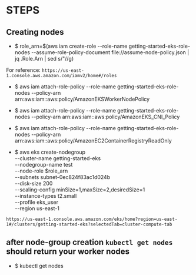 # STEPS

## Creating nodes

- $ role_arn=$(aws iam create-role --role-name getting-started-eks-role-nodes --assume-role-policy-document file://assume-node-policy.json | jq .Role.Arn | sed s/\"//g)

For reference: `https://us-east-1.console.aws.amazon.com/iamv2/home#/roles`

- $ aws iam attach-role-policy --role-name getting-started-eks-role-nodes --policy-arn arn:aws:iam::aws:policy/AmazonEKSWorkerNodePolicy
- $ aws iam attach-role-policy --role-name getting-started-eks-role-nodes --policy-arn arn:aws:iam::aws:policy/AmazonEKS_CNI_Policy
- $ aws iam attach-role-policy --role-name getting-started-eks-role-nodes --policy-arn arn:aws:iam::aws:policy/AmazonEC2ContainerRegistryReadOnly

- $ aws eks create-nodegroup \
--cluster-name getting-started-eks \
--nodegroup-name test \
--node-role $role_arn \
--subnets subnet-0ec824f83ac1d024b \
--disk-size 200 \
--scaling-config minSize=1,maxSize=2,desiredSize=1 \
--instance-types t2.small \
--profile eks_user \
--region us-east-1

`https://us-east-1.console.aws.amazon.com/eks/home?region=us-east-1#/clusters/getting-started-eks?selectedTab=cluster-compute-tab`

## after node-group creation `kubectl get nodes` should return your worker nodes

- $ kubectl get nodes
